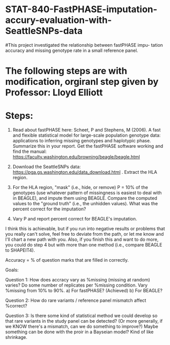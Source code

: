 # STAT-840-FastPHASE-imputation-accury-evaluation-with-SeattleSNPs-data

#This project investigated the relationship between fastPHASE impu- tation accuracy and missing genotype rate in a small reference panel.


# The following steps are with modification, orgiranl step given by Professor: Lloyd Elliott
# Steps:

1. Read about fastPHASE here: Scheet, P and Stephens, M (2006). A fast and flexible statistical model for large-scale population genotype data: applications to inferring missing genotypes and haplotypic phase. Summarize this in your report. Get the fastPHASE software working and find the manual: https://faculty.washington.edu/browning/beagle/beagle.html

2. Download the SeattleSNPs data: https://pga.gs.washington.edu/data_download.html . Extract the HLA region.

3. For the HLA region, "mask" (i.e., hide, or remove) P = 10% of the genotypes (use whatever pattern of missingness is easiest to deal with in BEAGLE), and impute them using BEAGLE. Compare the computed values to the "ground truth" (i.e., the unhidden values). What was the percent correct for the imputation?

4. Vary P and report percent correct for BEAGLE's imputation.

I think this is achievable, but if you run into negative results or problems that you really can't solve, feel free to deviate from the path, or let me know and I'll chart a new path with you. Also, if you finish this and want to do more, you could do step 4 but with more than one method (i.e., compare BEAGLE to SHAPEIT4).

Accuracy = % of question marks that are filled in correctly.

Goals:

Question 1: How does accracy vary as %missing (missing at random) varies? Do some number of replicates per %missing condition. Vary %missing from 10% to 90%. a) For fastPHASE? (Achieved) b) For BEAGLE? 

Question 2: How do rare variants / reference panel mismatch affect %correct?

Question 3: Is there some kind of statistical method we could develop so that rare variants in the study panel can be detected? (Or more generally, if we KNOW there's a mismatch, can we do something to improve?) Maybe something can be done with the proir in a Bayseian model? Kind of like shrinkage.
